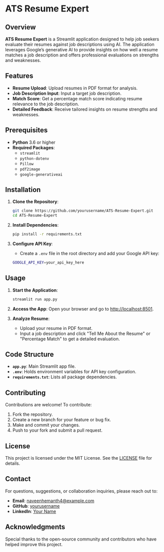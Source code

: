
# ATS Resume Expert

## Overview

**ATS Resume Expert** is a Streamlit application designed to help job seekers evaluate their resumes against job descriptions using AI. 
The application leverages Google’s generative AI to provide insights on how well a resume matches a job description and offers professional evaluations on strengths and weaknesses.

## Features

- **Resume Upload**: Upload resumes in PDF format for analysis.
- **Job Description Input**: Input a target job description.
- **Match Score**: Get a percentage match score indicating resume relevance to the job description.
- **Detailed Feedback**: Receive tailored insights on resume strengths and weaknesses.

## Prerequisites

- **Python** 3.6 or higher
- **Required Packages**:
  - `streamlit`
  - `python-dotenv`
  - `Pillow`
  - `pdf2image`
  - `google-generativeai`

## Installation

1. **Clone the Repository**:
   ```bash
   git clone https://github.com/yourusername/ATS-Resume-Expert.git
   cd ATS-Resume-Expert
   ```

2. **Install Dependencies**:
   ```bash
   pip install -r requirements.txt
   ```

3. **Configure API Key**:
   - Create a `.env` file in the root directory and add your Google API key:
   ```bash
   GOOGLE_API_KEY=your_api_key_here
   ```

## Usage

1. **Start the Application**:
   ```bash
   streamlit run app.py
   ```

2. **Access the App**: Open your browser and go to [http://localhost:8501](http://localhost:8501).

3. **Analyze Resume**:
   - Upload your resume in PDF format.
   - Input a job description and click "Tell Me About the Resume" or "Percentage Match" to get a detailed evaluation.

## Code Structure

- **`app.py`**: Main Streamlit app file.
- **`.env`**: Holds environment variables for API key configuration.
- **`requirements.txt`**: Lists all package dependencies.

## Contributing

Contributions are welcome! To contribute:

1. Fork the repository.
2. Create a new branch for your feature or bug fix.
3. Make and commit your changes.
4. Push to your fork and submit a pull request.

## License

This project is licensed under the MIT License. See the [LICENSE](LICENSE) file for details.

## Contact

For questions, suggestions, or collaboration inquiries, please reach out to:

- **Email**: naveenhemanth4@example.com
- **GitHub**: [yourusername](https://github.com/hemanth090)
- **LinkedIn**: [Your Name](https://www.linkedin.com/in/hemanthkokkonda/)

## Acknowledgments

Special thanks to the open-source community and contributors who have helped improve this project.
